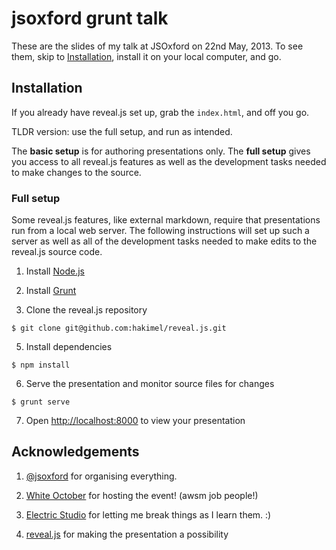 # jsoxford grunt talk

These are the slides of my talk at JSOxford on 22nd May, 2013. To see them, skip to [Installation](#installation), install it on your local computer, and go.

## Installation

If you already have reveal.js set up, grab the `index.html`, and off you go.

TLDR version: use the full setup, and run as intended.

The **basic setup** is for authoring presentations only. The **full setup** gives you access to all reveal.js features as well as the development tasks needed to make changes to the source.


### Full setup

Some reveal.js features, like external markdown, require that presentations run from a local web server. The following instructions will set up such a server as well as all of the development tasks needed to make edits to the reveal.js source code.

1. Install [Node.js](http://nodejs.org/)

2. Install [Grunt](http://gruntjs.com/getting-started#installing-the-cli)

4. Clone the reveal.js repository
```
$ git clone git@github.com:hakimel/reveal.js.git
```

5. Install dependencies
```
$ npm install
```

6. Serve the presentation and monitor source files for changes
```
$ grunt serve
```

7. Open <http://localhost:8000> to view your presentation

## Acknowledgements

1. [@jsoxford](https://twitter.com/jsoxford) for organising everything.

2. [White October](http://www.whiteoctober.co.uk/) for hosting the event! (awsm job people!)

3. [Electric Studio](http://www.electricstudio.co.uk/) for letting me break things as I learn them. :)

4. [reveal.js](https://github.com/hakimel/reveal.js) for making the presentation a possibility